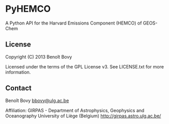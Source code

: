 PyHEMCO
=======

A Python API for the Harvard Emissions Component (HEMCO) of GEOS-Chem 


License
-------

Copyright (C) 2013 Benoît Bovy

Licensed under the terms of the GPL License v3.
See LICENSE.txt for more information.


Contact
-------

Benoît Bovy <bbovy@ulg.ac.be>

Affiliation:
GIRPAS - Department of Astrophysics, Geophysics and Oceanography
University of Liège (Belgium)
<http://girpas.astro.ulg.ac.be/>


